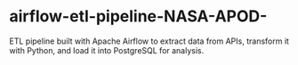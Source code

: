 # airflow-etl-pipeline-NASA-APOD-
ETL pipeline built with Apache Airflow to extract data from APIs, transform it with Python, and load it into PostgreSQL for analysis.
